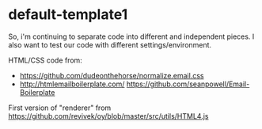 # default-template1

So, i'm continuing to separate code into different and independent pieces.
I also want to test our code with different settings/environment.


HTML/CSS code from:
-  https://github.com/dudeonthehorse/normalize.email.css
- http://htmlemailboilerplate.com/
 https://github.com/seanpowell/Email-Boilerplate

First version of "renderer" from https://github.com/revivek/oy/blob/master/src/utils/HTML4.js
